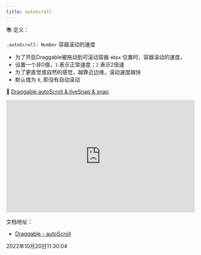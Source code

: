 ```yaml
---
title: autoScroll
---
```



📚 定义：

`.autoScroll: Number` 容器滚动的速度

- 为了开启Draggable被拖动到可滚动容器 `40px` 位置时，容器滚动的速度，
- 设置一个非0值，`1` 表示正常速度；`2` 表示2倍速
- 为了更直觉或自然的感觉，越靠近边缘，滚动速度越快
- 默认值为 `0`, 即没有自动滚动


🌰 [Draggable autoScroll & liveSnap & snap](https://codepen.io/GreenSock/pen/YPvdYv)

<iframe height="300" style="width: 100%;" scrolling="no" title="Draggable autoScroll" src="https://codepen.io/GreenSock/embed/preview/YPvdYv?default-tab=result&theme-id=dark" frameborder="no" loading="lazy" allowtransparency="true" allowfullscreen="true">
  See the Pen <a href="https://codepen.io/GreenSock/pen/YPvdYv">
  Draggable autoScroll</a> by GreenSock (<a href="https://codepen.io/GreenSock">@GreenSock</a>)
  on <a href="https://codepen.io">CodePen</a>.
</iframe>



文档地址：

- [Draggable - autoScroll](https://greensock.com/docs/v3/Plugins/Draggable/autoScroll)



2022年10月20日11:30:04



